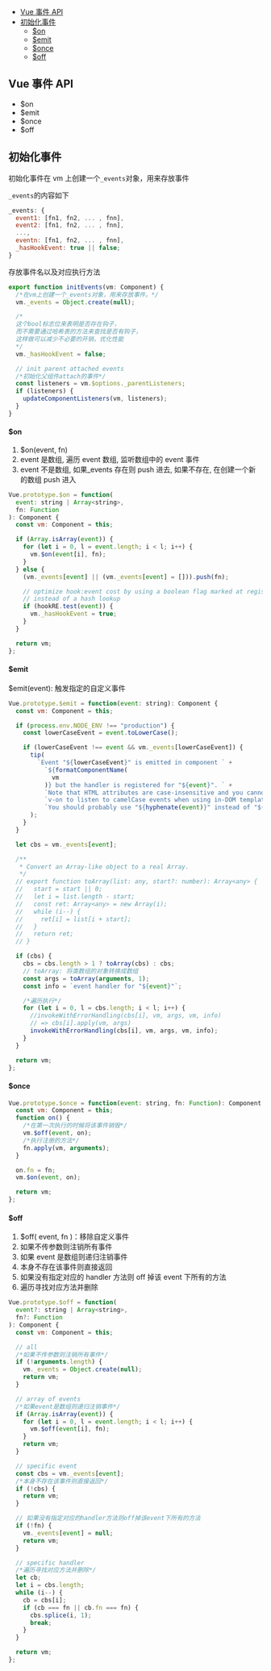 - [Vue 事件 API](#vue-%e4%ba%8b%e4%bb%b6-api)
- [初始化事件](#%e5%88%9d%e5%a7%8b%e5%8c%96%e4%ba%8b%e4%bb%b6)
    - [\$on](#on)
    - [\$emit](#emit)
    - [\$once](#once)
    - [\$off](#off)

## Vue 事件 API

- \$on
- \$emit
- \$once
- \$off

## 初始化事件

初始化事件在 vm 上创建一个`_events`对象，用来存放事件

`_events`的内容如下

```js
_events: {
  event1: [fn1, fn2, ... , fnn],
  event2: [fn1, fn2, ... , fnn],
  ...,
  eventn: [fn1, fn2, ... , fnn],
  _hasHookEvent: true || false;
}
```

存放事件名以及对应执行方法

```js
export function initEvents(vm: Component) {
  /*在vm上创建一个_events对象，用来存放事件。*/
  vm._events = Object.create(null);

  /*
  这个bool标志位来表明是否存在钩子，
  而不需要通过哈希表的方法来查找是否有钩子，
  这样做可以减少不必要的开销，优化性能
  */
  vm._hasHookEvent = false;

  // init parent attached events
  /*初始化父组件attach的事件*/
  const listeners = vm.$options._parentListeners;
  if (listeners) {
    updateComponentListeners(vm, listeners);
  }
}
```

#### \$on

1. \$on(event, fn)
2. event 是数组, 遍历 event 数组, 监听数组中的 event 事件
3. event 不是数组, 如果\_events 存在则 push 进去, 如果不存在, 在创建一个新的数组 push 进入

```js
Vue.prototype.$on = function(
  event: string | Array<string>,
  fn: Function
): Component {
  const vm: Component = this;

  if (Array.isArray(event)) {
    for (let i = 0, l = event.length; i < l; i++) {
      vm.$on(event[i], fn);
    }
  } else {
    (vm._events[event] || (vm._events[event] = [])).push(fn);

    // optimize hook:event cost by using a boolean flag marked at registration
    // instead of a hash lookup
    if (hookRE.test(event)) {
      vm._hasHookEvent = true;
    }
  }

  return vm;
};
```

#### \$emit

\$emit(event): 触发指定的自定义事件

```js
Vue.prototype.$emit = function(event: string): Component {
  const vm: Component = this;

  if (process.env.NODE_ENV !== "production") {
    const lowerCaseEvent = event.toLowerCase();

    if (lowerCaseEvent !== event && vm._events[lowerCaseEvent]) {
      tip(
        `Event "${lowerCaseEvent}" is emitted in component ` +
          `${formatComponentName(
            vm
          )} but the handler is registered for "${event}". ` +
          `Note that HTML attributes are case-insensitive and you cannot use ` +
          `v-on to listen to camelCase events when using in-DOM templates. ` +
          `You should probably use "${hyphenate(event)}" instead of "${event}".`
      );
    }
  }

  let cbs = vm._events[event];

  /**
   * Convert an Array-like object to a real Array.
   */
  // export function toArray(list: any, start?: number): Array<any> {
  //   start = start || 0;
  //   let i = list.length - start;
  //   const ret: Array<any> = new Array(i);
  //   while (i--) {
  //     ret[i] = list[i + start];
  //   }
  //   return ret;
  // }

  if (cbs) {
    cbs = cbs.length > 1 ? toArray(cbs) : cbs;
    // toArray: 将类数组的对象转换成数组
    const args = toArray(arguments, 1);
    const info = `event handler for "${event}"`;

    /*遍历执行*/
    for (let i = 0, l = cbs.length; i < l; i++) {
      //invokeWithErrorHandling(cbs[i], vm, args, vm, info)
      // => cbs[i].apply(vm, args)
      invokeWithErrorHandling(cbs[i], vm, args, vm, info);
    }
  }

  return vm;
};
```

#### \$once

```js
Vue.prototype.$once = function(event: string, fn: Function): Component {
  const vm: Component = this;
  function on() {
    /*在第一次执行的时候将该事件销毁*/
    vm.$off(event, on);
    /*执行注册的方法*/
    fn.apply(vm, arguments);
  }

  on.fn = fn;
  vm.$on(event, on);

  return vm;
};
```

#### \$off

1. \$off( event, fn )：移除自定义事件
2. 如果不传参数则注销所有事件
3. 如果 event 是数组则递归注销事件
4. 本身不存在该事件则直接返回
5. 如果没有指定对应的 handler 方法则 off 掉该 event 下所有的方法
6. 遍历寻找对应方法并删除

```js
Vue.prototype.$off = function(
  event?: string | Array<string>,
  fn?: Function
): Component {
  const vm: Component = this;

  // all
  /*如果不传参数则注销所有事件*/
  if (!arguments.length) {
    vm._events = Object.create(null);
    return vm;
  }

  // array of events
  /*如果event是数组则递归注销事件*/
  if (Array.isArray(event)) {
    for (let i = 0, l = event.length; i < l; i++) {
      vm.$off(event[i], fn);
    }
    return vm;
  }

  // specific event
  const cbs = vm._events[event];
  /*本身不存在该事件则直接返回*/
  if (!cbs) {
    return vm;
  }

  // 如果没有指定对应的handler方法则off掉该event下所有的方法
  if (!fn) {
    vm._events[event] = null;
    return vm;
  }

  // specific handler
  /*遍历寻找对应方法并删除*/
  let cb;
  let i = cbs.length;
  while (i--) {
    cb = cbs[i];
    if (cb === fn || cb.fn === fn) {
      cbs.splice(i, 1);
      break;
    }
  }

  return vm;
};
```
